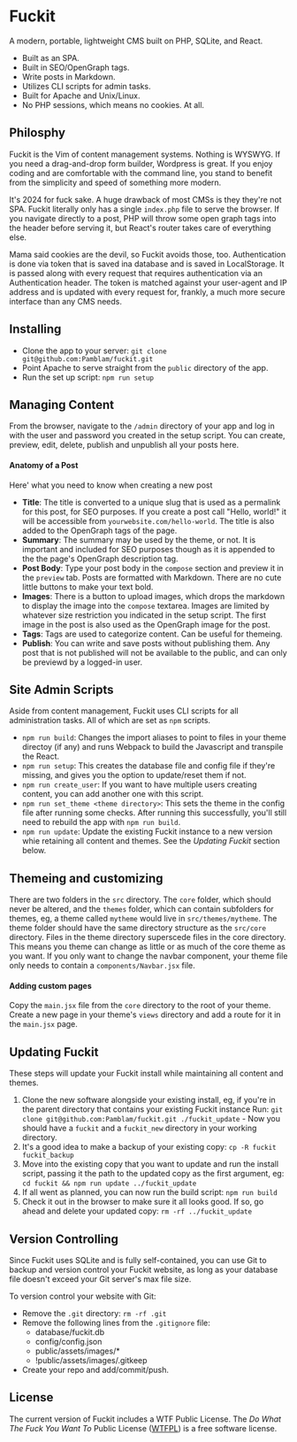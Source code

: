 # Fuckit

A modern, portable, lightweight CMS built on PHP, SQLite, and React. 

 - Built as an SPA.
 - Built in SEO/OpenGraph tags.
 - Write posts in Markdown.
 - Utilizes CLI scripts for admin tasks.
 - Built for Apache and Unix/Linux.
 - No PHP sessions, which means no cookies. At all.

## Philosphy

Fuckit is the Vim of content management systems. Nothing is WYSWYG. If you need a drag-and-drop form builder, Wordpress is great. If you enjoy coding and are comfortable with the command line, you stand to benefit from the simplicity and speed of something more modern.

It's 2024 for fuck sake. A huge drawback of most CMSs is they they're not SPA. Fuckit literally only has a single `index.php` file to serve the browser. If you navigate directly to a post, PHP will throw some open graph tags into the header before serving it, but React's router takes care of everything else.

Mama said cookies are the devil, so Fuckit avoids those, too. Authentication is done via token that is saved ina  database and is saved in LocalStorage. It is passed along with every request that requires authentication via an Authentication header. The token is matched against your user-agent and IP address and is updated with every request for, frankly, a much more secure interface than any CMS needs.

## Installing

 - Clone the app to your server: `git clone git@github.com:Pamblam/fuckit.git`
 - Point Apache to serve straight from the `public` directory of the app.
 - Run the set up script: `npm run setup`

## Managing Content

From the browser, navigate to the `/admin` directory of your app and log in with the user and password you created in the setup script. You can create, preview, edit, delete, publish and unpublish all your posts here.

#### Anatomy of a Post

Here' what you need to know when creating a new post

 - **Title**: The title is converted to a unique slug that is used as a permalink for this post, for SEO purposes. If you create a post call "Hello, world!" it will be accessible from `yourwebsite.com/hello-world`. The title is also added to the OpenGraph tags of the page. 
 - **Summary**: The summary may be used by the theme, or not. It is important and included for SEO purposes though as it is appended to the the page's OpenGraph description tag.
 - **Post Body**: Type your post body in the `compose` section and preview it in the `preview` tab. Posts are formatted with Markdown. There are no cute little buttons to make your text bold.
 - **Images**: There is a button to upload images, which drops the markdown to display the image into the `compose` textarea. Images are limited by whatever size restriction you indicated in the setup script. The first image in the post is also used as the OpenGraph image for the post.
 - **Tags**: Tags are used to categorize content. Can be useful for themeing.
 - **Publish**: You can write and save posts without publishing them. Any post that is not published will not be available to the public, and can only be previewd by a logged-in user.

## Site Admin Scripts

Aside from content management, Fuckit uses CLI scripts for all administration tasks. All of which are set as `npm` scripts.

 - `npm run build`: Changes the import aliases to point to files in your theme directoy (if any) and runs Webpack to build the Javascript and transpile the React.
 - `npm run setup`: This creates the database file and config file if they're missing, and gives you the option to update/reset them if not.
 - `npm run create_user`: If you want to have multiple users creating content, you can add another one with this script.
 - `npm run set_theme <theme directory>`: This sets the theme in the config file after running some checks. After running this successfully, you'll still need to rebuild the app with `npm run build`.
 - `npm run update`: Update the existing Fuckit instance to a new version whie retaining all content and themes. See the *Updating Fuckit* section below.

## Themeing and customizing

There are two folders in the `src` directory. The `core` folder, which should never be altered, and the `themes` folder, which can contain subfolders for themes, eg, a theme called `mytheme` would live in `src/themes/mytheme`. The theme folder should have the same directory structure as the `src/core` directory. Files in the theme directory superscede files in the core directory. This means you theme can change as little or as much of the core theme as you want. If you only want to change the navbar component, your theme file only needs to contain a `components/Navbar.jsx` file.

#### Adding custom pages

Copy the `main.jsx` file from the `core` directory to the root of your theme. Create a new page in your theme's `views` directory and add a route for it in the `main.jsx` page.

## Updating Fuckit

These steps will update your Fuckit install while maintaining all content and themes.
 
  1. Clone the new software alongside your existing install, eg, if you're in the parent directory that contains your existing Fuckit instance Run: `git clone git@github.com:Pamblam/fuckit.git ./fuckit_update` - Now you should have a `fuckit` and a `fuckit_new` directory in your working directory.
  2. It's a good idea to make a backup of your existing copy: `cp -R fuckit fuckit_backup`
  3. Move into the existing copy that you want to update and run the install script, passing it the path to the updated copy as the first argument, eg: `cd fuckit && npm run update ../fuckit_update`
  4. If all went as planned, you can now run the build script: `npm run build`
  5. Check it out in the browser to make sure it all looks good. If so, go ahead and delete your updated copy: `rm -rf ../fuckit_update`

## Version Controlling

Since Fuckit uses SQLite and is fully self-contained, you can use Git to backup and version control your Fuckit website, as long as your database file doesn't exceed your Git server's max file size.

To version control your website with Git:

 - Remove the `.git` directory: `rm -rf .git`
 - Remove the following lines from the `.gitignore` file:
   - database/fuckit.db
   - config/config.json
   - public/assets/images/*
   - !public/assets/images/.gitkeep
 - Create your repo and add/commit/push.

## License

The current version of Fuckit includes a WTF Public License. The *Do What The Fuck You Want To* Public License ([WTFPL](http://www.wtfpl.net/about/)) is a free software license.